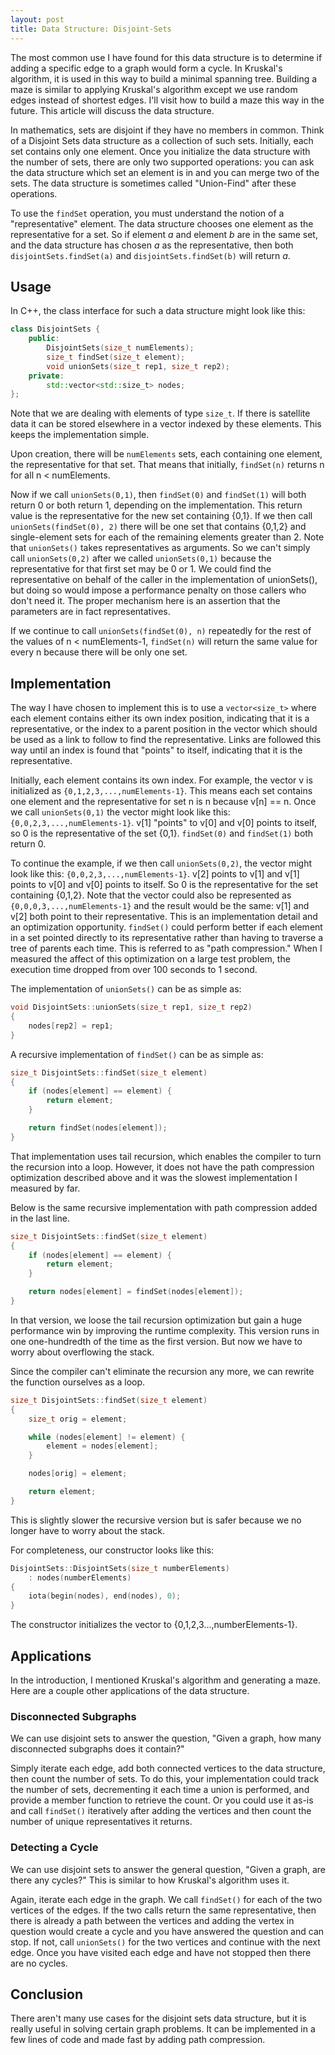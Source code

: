```yaml
---
layout: post
title: Data Structure: Disjoint-Sets
---
```


The most common use I have found for this data structure is to determine if adding a specific edge to a graph would form a cycle.
In Kruskal's algorithm, it is used in this way to build a minimal spanning tree.
Building a maze is similar to applying Kruskal's algorithm except we use random edges instead of shortest edges.
I'll visit how to build a maze this way in the future.
This article will discuss the data structure.

In mathematics, sets are disjoint if they have no members in common.
Think of a Disjoint Sets data structure as a collection of such sets.
Initially, each set contains only one element.
Once you initialize the data structure with the number of sets, there are only two supported operations: you can ask the data structure which set an element is in and you can merge two of the sets.
The data structure is sometimes called "Union-Find" after these operations.

To use the `findSet` operation, you must understand the notion of a "representative" element.
The data structure chooses one element as the representative for a set.
So if element *a* and element *b* are in the same set, and the data structure has chosen *a* as the representative, then both `disjointSets.findSet(a)` and `disjointSets.findSet(b)` will return *a*.

## Usage

In C++, the class interface for such a data structure might look like this:

```cpp
class DisjointSets {
    public:
        DisjointSets(size_t numElements);
        size_t findSet(size_t element);
        void unionSets(size_t rep1, size_t rep2);
    private:
        std::vector<std::size_t> nodes;
};
```

Note that we are dealing with elements of type `size_t`.
If there is satellite data it can be stored elsewhere in a vector indexed by these elements.
This keeps the implementation simple.

Upon creation, there will be `numElements` sets, each containing one element, the representative for that set.
That means that initially, `findSet(n)` returns n for all n < numElements.

Now if we call `unionSets(0,1)`, then `findSet(0)` and `findSet(1)` will both return 0 or both return 1, depending on the implementation.
This return value is the representative for the new set containing {0,1}.
If we then call `unionSets(findSet(0), 2)` there will be one set that contains {0,1,2} and single-element sets for each of the remaining elements greater than 2.
Note that `unionSets()` takes representatives as arguments.
So we can't simply call `unionSets(0,2)` after we called `unionSets(0,1)` because the representative for that first set may be 0 or 1.
We could find the representative on behalf of the caller in the implementation of unionSets(), but doing so would impose a performance penalty on those callers who don't need it.
The proper mechanism here is an assertion that the parameters are in fact representatives.

If we continue to call `unionSets(findSet(0), n)` repeatedly for the rest of the values of n < numElements-1, `findSet(n)` will return the same value for every n because there will be only one set.

## Implementation

The way I have chosen to implement this is to use a `vector<size_t>` where each element contains either its own index position, indicating that it is a representative, or the index to a parent position in the vector which should be used as a link to follow to find the representative.
Links are followed this way until an index is found that "points" to itself, indicating that it is the representative.

Initially, each element contains its own index.
For example, the vector v is initialized as `{0,1,2,3,...,numElements-1}`.
This means each set contains one element and the representative for set n is n because v[n] == n.
Once we call `unionSets(0,1)` the vector might look like this: `{0,0,2,3,...,numElements-1}`.
v[1] "points" to v[0] and v[0] points to itself, so 0 is the representative of the set {0,1}.
`findSet(0)` and `findSet(1)` both return 0.

To continue the example, if we then call `unionSets(0,2)`, the vector might look like this: `{0,0,2,3,...,numElements-1}`.
v[2] points to v[1] and v[1] points to v[0] and v[0] points to itself.
So 0 is the representative for the set containing {0,1,2}.
Note that the vector could also be represented as `{0,0,0,3,...,numElements-1}` and the result would be the same: v[1] and v[2] both point to their representative.
This is an implementation detail and an optimization opportunity.
`findSet()` could perform better if each element in a set pointed directly to its representative rather than having to traverse a tree of parents each time.
This is referred to as "path compression."
When I measured the affect of this optimization on a large test problem, the execution time dropped from over 100 seconds to 1 second.

The implementation of `unionSets()` can be as simple as:

```cpp
void DisjointSets::unionSets(size_t rep1, size_t rep2)
{
    nodes[rep2] = rep1;
}
```

A recursive implementation of `findSet()` can be as simple as:

```cpp
size_t DisjointSets::findSet(size_t element)
{
    if (nodes[element] == element) {
        return element;
    }

    return findSet(nodes[element]);
}
```

That implementation uses tail recursion, which enables the compiler to turn the recursion into a loop.
However, it does not have the path compression optimization described above and it was the slowest implementation I measured by far.

Below is the same recursive implementation with path compression added in the last line.

```cpp
size_t DisjointSets::findSet(size_t element)
{
    if (nodes[element] == element) {
        return element;
    }

    return nodes[element] = findSet(nodes[element]);
}
```

In that version, we loose the tail recursion optimization but gain a huge performance win by improving the runtime complexity.
This version runs in one one-hundredth of the time as the first version.
But now we have to worry about overflowing the stack.

Since the compiler can't eliminate the recursion any more, we can rewrite the function ourselves as a loop.

```cpp
size_t DisjointSets::findSet(size_t element)
{
    size_t orig = element;

    while (nodes[element] != element) {
        element = nodes[element];
    }

    nodes[orig] = element;

    return element;
}
```

This is slightly slower the recursive version but is safer because we no longer have to worry about the stack.

For completeness, our constructor looks like this:

```cpp
DisjointSets::DisjointSets(size_t numberElements)
    : nodes(numberElements)
{
    iota(begin(nodes), end(nodes), 0);
}
```

The constructor initializes the vector to {0,1,2,3...,numberElements-1}.

## Applications

In the introduction, I mentioned Kruskal's algorithm and generating a maze.
Here are a couple other applications of the data structure.

### Disconnected Subgraphs

We can use disjoint sets to answer the question, "Given a graph, how many disconnected subgraphs does it contain?"

Simply iterate each edge, add both connected vertices to the data structure, then count the number of sets.
To do this, your implementation could track the number of sets, decrementing it each time a union is performed, and provide a member function to retrieve the count.
Or you could use it as-is and call `findSet()` iteratively after adding the vertices and then count the number of unique representatives it returns.

### Detecting a Cycle

We can use disjoint sets to answer the general question, "Given a graph, are there any cycles?"
This is similar to how Kruskal's algorithm uses it.

Again, iterate each edge in the graph.
We call `findSet()` for each of the two vertices of the edges.
If the two calls return the same representative, then there is already a path between the vertices and adding the vertex in question would create a cycle and you have answered the question and can stop.
If not, call `unionSets()` for the two vertices and continue with the next edge.
Once you have visited each edge and have not stopped then there are no cycles.

## Conclusion

There aren't many use cases for the disjoint sets data structure, but it is really useful in solving certain graph problems.
It can be implemented in a few lines of code and made fast by adding path compression.
